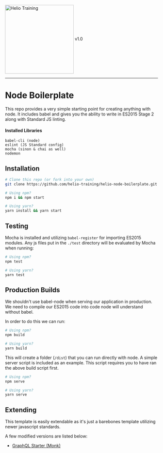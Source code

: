 <img src="http://i.imgur.com/UzC7XPe.png" alt="Helio Training" width="226" align="center"/> v1.0

---------------
# Node Boilerplate

This repo provides a very simple starting point for creating anything with node. It
includes babel and gives you the ability to write in ES2015 Stage 2 along with Standard
JS linting. 

#### Installed Libraries

```text
babel-cli (node)
eslint (JS Standard config)
mocha (sinon & chai as well)
nodemon
```

## Installation
```sh
# Clone this repo (or fork into your own)
git clone https://github.com/helio-training/helio-node-boilerplate.git node-project && cd node-project

# Using npm?
npm i && npm start

# Using yarn?
yarn install && yarn start
```

## Testing
Mocha is installed and utilizing `babel-register` for importing ES2015 modules.
Any js files put in the `./test` directory will be evaluated by Mocha when running:

```sh
# Using npm?
npm test

# Using yarn?
yarn test
```

## Production Builds
We shouldn't use babel-node when serving our application in production. We need to
compile our ES2015 code into code node will understand without babel. 

In order to do this we can run:

```sh
# Using npm?
npm build

# Using yarn?
yarn build
```

This will create a folder (`/dist`) that you can run directly with node. A simple
server script is included as an example. This script requires you to have ran the 
above build script first.

```sh
# Using npm?
npm serve

# Using yarn?
yarn serve
```

## Extending
This template is easily extendable as it's just a barebones template utilizing newer
javascript standards.

A few modified versions are listed below:

* [GraphQL Starter (Monk)](https://github.com/helio-training/helio-graphql-boilerplate-monk)

